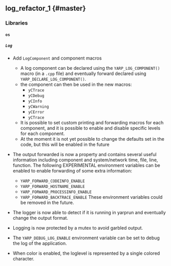 log_refactor_1 {#master}
--------------

### Libraries

#### `os`

##### `Log`

* Add `LogComponent` and component macros
  * A log component can be declared using the `YARP_LOG_COMPONENT()` macro (in
    a `.cpp` file) and eventually forward declared using
    ` YARP_DECLARE_LOG_COMPONENT()`.
  * the component can then be used in the new macros:
    - `yCTrace`
    - `yCDebug`
    - `yCInfo`
    - `yCWarning`
    - `yCError`
    - `yCTrace`
  * It is possible to set custom printing and forwarding macros for each
    component, and it is possible to enable and disable specific levels for each
    component.
  * At the moment it is not yet possible to change the defaults set in the code,
    but this will be enabled in the future

* The output forwarded is now a property and contains several useful
  information including component and system/network time, file, line,
  function. The following EXPERIMENTAL environment variables can be
  enabled to enable forwarding of some extra information:
  - `YARP_FORWARD_CODEINFO_ENABLE`
  - `YARP_FORWARD_HOSTNAME_ENABLE`
  - `YARP_FORWARD_PROCESSINFO_ENABLE`
  - `YARP_FORWARD_BACKTRACE_ENABLE`
  These environment variables could be removed in the future.

* The logger is now able to detect if it is running in yarprun and
  eventually change the output format.

* Logging is now protected by a mutex to avoid garbled output.

* The `YARP_DEBUG_LOG_ENABLE` environment variable can be set to debug
  the log of the application.

* When color is enabled, the loglevel is represented by a single colored
  character.
